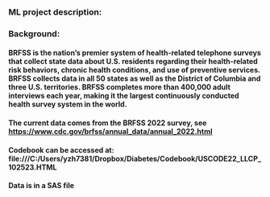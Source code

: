 ### ML project description:


### Background:

#### BRFSS is the nation’s premier system of health-related telephone surveys that collect state data about U.S. residents regarding their health-related risk behaviors, chronic health conditions, and use of preventive services. BRFSS collects data in all 50 states as well as the District of Columbia and three U.S. territories. BRFSS completes more than 400,000 adult interviews each year, making it the largest continuously conducted health survey system in the world.

#### The current data comes from the BRFSS 2022 survey, see https://www.cdc.gov/brfss/annual_data/annual_2022.html 

#### Codebook can be accessed at: file:///C:/Users/yzh7381/Dropbox/Diabetes/Codebook/USCODE22_LLCP_102523.HTML

#### Data is in a SAS file
